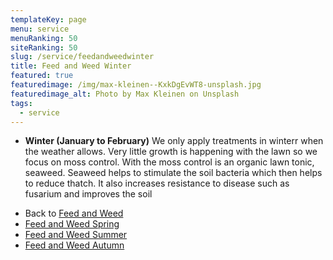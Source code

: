 ```yaml
---
templateKey: page
menu: service
menuRanking: 50
siteRanking: 50
slug: /service/feedandweedwinter
title: Feed and Weed Winter
featured: true
featuredimage: /img/max-kleinen--KxkDgEvWT8-unsplash.jpg
featuredimage_alt: Photo by Max Kleinen on Unsplash
tags:
  - service
---
```


* **Winter (January to February)**
  We only apply treatments in winterr when the weather allows. Very little growth is happening with the lawn so we focus on moss control.  With the moss control is an organic lawn tonic, seaweed.  Seaweed helps to stimulate the soil bacteria which then helps to reduce thatch.  It also increases resistance to disease such as fusarium and improves the soil


- Back to [Feed and Weed](/service/feedandweed)
- [Feed and Weed Spring](/service/feedandweedspring)
- [Feed and Weed Summer](/service/feedandweedsummer)
- [Feed and Weed Autumn](/service/feedandweedautumn)